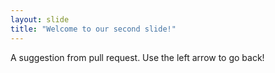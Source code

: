 ```yaml
---
layout: slide
title: "Welcome to our second slide!"
---
```

A suggestion from pull request.
Use the left arrow to go back!

